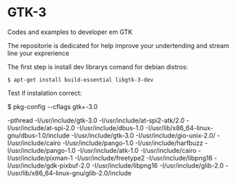 # GTK-3
Codes and examples to developer em GTK

The repositorie is dedicated for help improve your undertending and stream line your exprerience 

The first step is install dev librarys comand for debian distros:
```
$ apt-get install build-essential libgtk-3-dev
```
Test if instalation correct:

$ pkg-config --cflags gtk+-3.0

-pthread -I/usr/include/gtk-3.0 -I/usr/include/at-spi2-atk/2.0 -I/usr/include/at-spi-2.0 -I/usr/include/dbus-1.0 -I/usr/lib/x86_64-linux-gnu/dbus-1.0/include -I/usr/include/gtk-3.0 -I/usr/include/gio-unix-2.0/ -I/usr/include/cairo -I/usr/include/pango-1.0 -I/usr/include/harfbuzz -I/usr/include/pango-1.0 -I/usr/include/atk-1.0 -I/usr/include/cairo -I/usr/include/pixman-1 -I/usr/include/freetype2 -I/usr/include/libpng16 -I/usr/include/gdk-pixbuf-2.0 -I/usr/include/libpng16 -I/usr/include/glib-2.0 -I/usr/lib/x86_64-linux-gnu/glib-2.0/include



